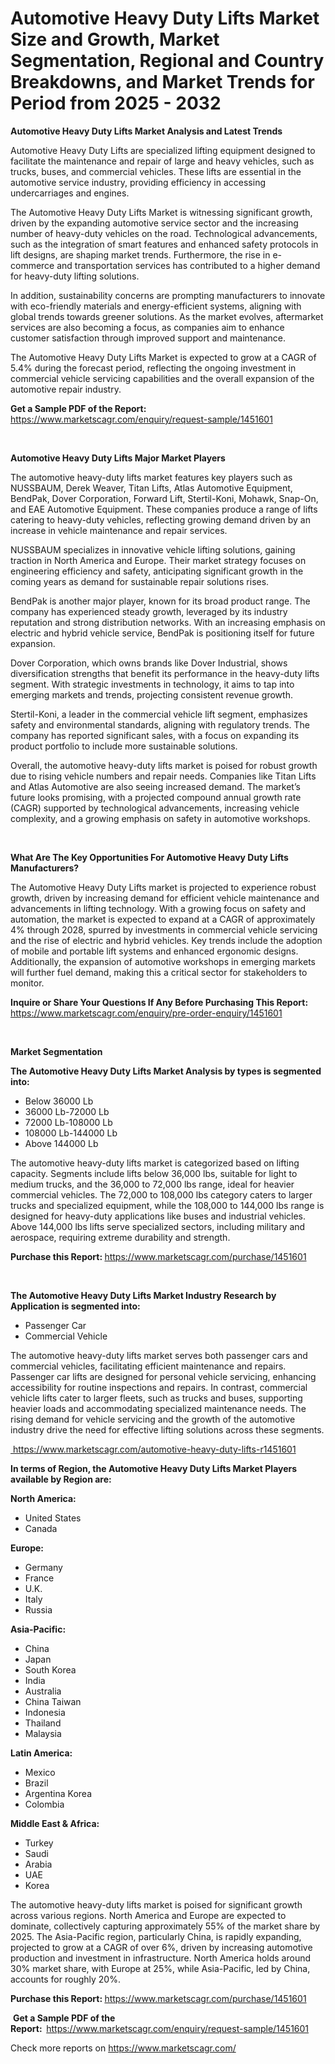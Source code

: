 <p><h1>Automotive Heavy Duty Lifts Market Size and Growth, Market Segmentation, Regional and Country Breakdowns, and Market Trends for Period from 2025 -  2032</h1></p><p><strong>Automotive Heavy Duty Lifts Market Analysis and Latest Trends</strong></p>
<p><p>Automotive Heavy Duty Lifts are specialized lifting equipment designed to facilitate the maintenance and repair of large and heavy vehicles, such as trucks, buses, and commercial vehicles. These lifts are essential in the automotive service industry, providing efficiency in accessing undercarriages and engines.</p><p>The Automotive Heavy Duty Lifts Market is witnessing significant growth, driven by the expanding automotive service sector and the increasing number of heavy-duty vehicles on the road. Technological advancements, such as the integration of smart features and enhanced safety protocols in lift designs, are shaping market trends. Furthermore, the rise in e-commerce and transportation services has contributed to a higher demand for heavy-duty lifting solutions.</p><p>In addition, sustainability concerns are prompting manufacturers to innovate with eco-friendly materials and energy-efficient systems, aligning with global trends towards greener solutions. As the market evolves, aftermarket services are also becoming a focus, as companies aim to enhance customer satisfaction through improved support and maintenance.</p><p>The Automotive Heavy Duty Lifts Market is expected to grow at a CAGR of 5.4% during the forecast period, reflecting the ongoing investment in commercial vehicle servicing capabilities and the overall expansion of the automotive repair industry.</p></p>
<p><strong>Get a Sample PDF of the Report:&nbsp;</strong> <a href="https://www.marketscagr.com/enquiry/request-sample/1451601?utm_campaign=3529&utm_medium=2&utm_source=Github&utm_content=ia&utm_term=11042025&utm_id=automotive-heavy-duty-lifts">https://www.marketscagr.com/enquiry/request-sample/1451601</a></p>
<p>&nbsp;</p>
<p><strong>Automotive Heavy Duty Lifts Major Market Players</strong></p>
<p><p>The automotive heavy-duty lifts market features key players such as NUSSBAUM, Derek Weaver, Titan Lifts, Atlas Automotive Equipment, BendPak, Dover Corporation, Forward Lift, Stertil-Koni, Mohawk, Snap-On, and EAE Automotive Equipment. These companies produce a range of lifts catering to heavy-duty vehicles, reflecting growing demand driven by an increase in vehicle maintenance and repair services.</p><p>NUSSBAUM specializes in innovative vehicle lifting solutions, gaining traction in North America and Europe. Their market strategy focuses on engineering efficiency and safety, anticipating significant growth in the coming years as demand for sustainable repair solutions rises.</p><p>BendPak is another major player, known for its broad product range. The company has experienced steady growth, leveraged by its industry reputation and strong distribution networks. With an increasing emphasis on electric and hybrid vehicle service, BendPak is positioning itself for future expansion.</p><p>Dover Corporation, which owns brands like Dover Industrial, shows diversification strengths that benefit its performance in the heavy-duty lifts segment. With strategic investments in technology, it aims to tap into emerging markets and trends, projecting consistent revenue growth.</p><p>Stertil-Koni, a leader in the commercial vehicle lift segment, emphasizes safety and environmental standards, aligning with regulatory trends. The company has reported significant sales, with a focus on expanding its product portfolio to include more sustainable solutions.</p><p>Overall, the automotive heavy-duty lifts market is poised for robust growth due to rising vehicle numbers and repair needs. Companies like Titan Lifts and Atlas Automotive are also seeing increased demand. The market’s future looks promising, with a projected compound annual growth rate (CAGR) supported by technological advancements, increasing vehicle complexity, and a growing emphasis on safety in automotive workshops.</p></p>
<p>&nbsp;</p>
<p><strong>What Are The Key Opportunities For Automotive Heavy Duty Lifts Manufacturers?</strong></p>
<p><p>The Automotive Heavy Duty Lifts market is projected to experience robust growth, driven by increasing demand for efficient vehicle maintenance and advancements in lifting technology. With a growing focus on safety and automation, the market is expected to expand at a CAGR of approximately 4% through 2028, spurred by investments in commercial vehicle servicing and the rise of electric and hybrid vehicles. Key trends include the adoption of mobile and portable lift systems and enhanced ergonomic designs. Additionally, the expansion of automotive workshops in emerging markets will further fuel demand, making this a critical sector for stakeholders to monitor.</p></p>
<p><strong>Inquire or Share Your Questions If Any Before Purchasing This Report:</strong> <a href="https://www.marketscagr.com/enquiry/pre-order-enquiry/1451601?utm_campaign=3529&utm_medium=2&utm_source=Github&utm_content=ia&utm_term=11042025&utm_id=automotive-heavy-duty-lifts">https://www.marketscagr.com/enquiry/pre-order-enquiry/1451601</a></p>
<p>&nbsp;</p>
<p><strong>Market Segmentation</strong></p>
<p><strong>The Automotive Heavy Duty Lifts Market Analysis by types is segmented into:</strong></p>
<p><ul><li>Below 36000 Lb</li><li>36000 Lb-72000 Lb</li><li>72000 Lb-108000 Lb</li><li>108000 Lb-144000 Lb</li><li>Above 144000 Lb</li></ul></p>
<p><p>The automotive heavy-duty lifts market is categorized based on lifting capacity. Segments include lifts below 36,000 lbs, suitable for light to medium trucks, and the 36,000 to 72,000 lbs range, ideal for heavier commercial vehicles. The 72,000 to 108,000 lbs category caters to larger trucks and specialized equipment, while the 108,000 to 144,000 lbs range is designed for heavy-duty applications like buses and industrial vehicles. Above 144,000 lbs lifts serve specialized sectors, including military and aerospace, requiring extreme durability and strength.</p></p>
<p><strong>Purchase this Report:&nbsp;</strong><a href="https://www.marketscagr.com/purchase/1451601?utm_campaign=3529&utm_medium=2&utm_source=Github&utm_content=ia&utm_term=11042025&utm_id=automotive-heavy-duty-lifts">https://www.marketscagr.com/purchase/1451601</a></p>
<p>&nbsp;</p>
<p><strong>The Automotive Heavy Duty Lifts Market Industry Research by Application is segmented into:</strong></p>
<p><ul><li>Passenger Car</li><li>Commercial Vehicle</li></ul></p>
<p><p>The automotive heavy-duty lifts market serves both passenger cars and commercial vehicles, facilitating efficient maintenance and repairs. Passenger car lifts are designed for personal vehicle servicing, enhancing accessibility for routine inspections and repairs. In contrast, commercial vehicle lifts cater to larger fleets, such as trucks and buses, supporting heavier loads and accommodating specialized maintenance needs. The rising demand for vehicle servicing and the growth of the automotive industry drive the need for effective lifting solutions across these segments.</p></p>
<p><a href="https://www.marketscagr.com/automotive-heavy-duty-lifts-r1451601?utm_campaign=3529&utm_medium=2&utm_source=Github&utm_content=ia&utm_term=11042025&utm_id=automotive-heavy-duty-lifts">&nbsp;https://www.marketscagr.com/automotive-heavy-duty-lifts-r1451601</a></p>
<p><strong>In terms of Region, the Automotive Heavy Duty Lifts Market Players available by Region are:</strong></p>
<p>
    <p> <strong> North America: </strong>
        <ul>
            <li>United States</li>
            <li>Canada</li>
        </ul>
        </p> 
    <p> <strong> Europe: </strong>
        <ul>
            <li>Germany</li>
            <li>France</li>
            <li>U.K.</li>
            <li>Italy</li>
            <li>Russia</li>
        </ul>
        </p> 
    <p> <strong> Asia-Pacific: </strong>
        <ul>
            <li>China</li>
            <li>Japan</li>
            <li>South Korea</li>
            <li>India</li>
            <li>Australia</li>
            <li>China Taiwan</li>
            <li>Indonesia</li>
            <li>Thailand</li>
            <li>Malaysia</li>
        </ul>
        </p> 
    <p> <strong> Latin America: </strong>
        <ul>
            <li>Mexico</li>
            <li>Brazil</li>
            <li>Argentina Korea</li>
            <li>Colombia</li>
        </ul>
        </p> 
    <p> <strong> Middle East & Africa: </strong>
        <ul>
            <li>Turkey</li>
            <li>Saudi</li>
            <li>Arabia</li>
            <li>UAE</li>
            <li>Korea</li>
        </ul>
    </p>
    </p>
<p><p>The automotive heavy-duty lifts market is poised for significant growth across various regions. North America and Europe are expected to dominate, collectively capturing approximately 55% of the market share by 2025. The Asia-Pacific region, particularly China, is rapidly expanding, projected to grow at a CAGR of over 6%, driven by increasing automotive production and investment in infrastructure. North America holds around 30% market share, with Europe at 25%, while Asia-Pacific, led by China, accounts for roughly 20%.</p></p>
<p><strong>Purchase this Report: </strong><a href="https://www.marketscagr.com/purchase/1451601?utm_campaign=3529&utm_medium=2&utm_source=Github&utm_content=ia&utm_term=11042025&utm_id=automotive-heavy-duty-lifts">https://www.marketscagr.com/purchase/1451601</a></p>
<p>&nbsp;<strong>Get a Sample PDF of the Report:&nbsp;&nbsp;</strong><a href="https://www.marketscagr.com/enquiry/request-sample/1451601?utm_campaign=3529&utm_medium=2&utm_source=Github&utm_content=ia&utm_term=11042025&utm_id=automotive-heavy-duty-lifts">https://www.marketscagr.com/enquiry/request-sample/1451601</a></p>
<p><strong></strong></p>
<p>Check more reports on <a href="https://www.marketscagr.com/?utm_campaign=3529&utm_medium=2&utm_source=Github&utm_content=ia&utm_term=11042025&utm_id=automotive-heavy-duty-lifts">https://www.marketscagr.com/</a></p>